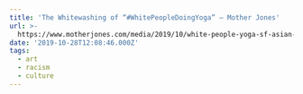 ```yaml
---
title: 'The Whitewashing of “#WhitePeopleDoingYoga” – Mother Jones'
url: >-
  https://www.motherjones.com/media/2019/10/white-people-yoga-sf-asian-art-museum/
date: '2019-10-28T12:08:46.000Z'
tags:
  - art
  - racism
  - culture
---
```

